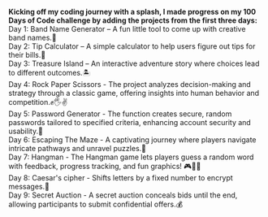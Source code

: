 <b>Kicking off my coding journey with a splash, I made progress on my 100 Days of Code challenge by adding the projects from the first three days:</b><br>
Day 1: Band Name Generator – A fun little tool to come up with creative band names.🎸<br>
Day 2: Tip Calculator – A simple calculator to help users figure out tips for their bills.💸<br>
Day 3: Treasure Island – An interactive adventure story where choices lead to different outcomes.🏝️<br>
Day 4: Rock Paper Scissors - The project analyzes decision-making and strategy through a classic game, offering insights into human behavior and competition.✊🖐️✌️<br>
Day 5: Password Generator - The function creates secure, random passwords tailored to specified criteria, enhancing account security and usability.🔐<br>
Day 6: Escaping The Maze - A captivating journey where players navigate intricate pathways and unravel puzzles.🧩<br>
Day 7: Hangman - The Hangman game lets players guess a random word with feedback, progress tracking, and fun graphics! 🎮🐍✨<br>
Day 8: Caesar's cipher - Shifts letters by a fixed number to encrypt messages.🔐<br>
Day 9: Secret Auction - A secret auction conceals bids until the end, allowing participants to submit confidential offers.💰<br>
